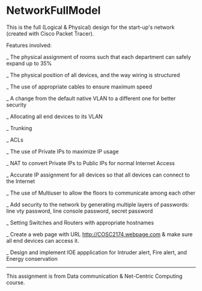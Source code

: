# NetworkFullModel
This is the full (Logical & Physical) design for the start-up's network (created with Cisco Packet Tracer).

Features involved:

_ The physical assignment of rooms such that each department can safely expand up to 35%

_ The physical position of all devices, and the way wiring is structured

_ The use of appropriate cables to ensure maximum speed

_ A change from the default native VLAN to a different one for better security

_ Allocating all end devices to its VLAN

_ Trunking

_ ACLs

_ The use of Private IPs to maximize IP usage

_ NAT to convert Private IPs to Public IPs for normal Internet Access

_ Accurate IP assignment for all devices so that all devices can connect to the Internet

_ The use of Multiuser to allow the floors to communicate among each other

_ Add security to the network by generating multiple layers of passwords: line vty password, line console password, secret password

_ Setting Switches and Routers with appropriate hostnames

_ Create a web page with URL http://COSC2174.webpage.com & make sure all end devices can access it.

_ Design and implement IOE appplication for Intruder alert, Fire alert, and Energy conservation
________________________________________________________________________________________________________________________________________
This assignment is from Data communication & Net-Centric Computing course.

